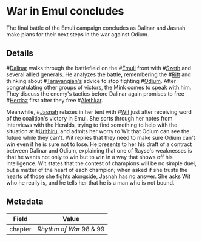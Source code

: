 # War in Emul concludes
The final battle of the Emuli campaign concludes as Dalinar and Jasnah make plans for their next steps in the war against Odium.

## Details
#[Dalinar](dalinar) walks through the battlefield on the #[Emuli](emul) front with #[Szeth](szeth) and several allied generals. He analyzes the battle, remembering the #[Rift](rathalas) and thinking about #[Taravangian's](taravangian) advice to stop fighting #[Odium](odium). After congratulating other groups of victors, the Mink comes to speak with him. They discuss the enemy's tactics before Dalinar again promises to free #[Herdaz](herdaz) first after they free #[Alethkar](alethkar).

Meanwhile, #[Jasnah](jasnah) relaxes in her tent with #[Wit](wit) just after receiving word of the coalition's victory in Emul. She sorts through her notes from interviews with the Heralds, trying to find something to help with the situation at #[Urithiru](urithiru), and admits her worry to Wit that Odium can see the future while they can't. Wit replies that they need to make sure Odium can't win even if he is sure not to lose. He presents to her his draft of a contract between Dalinar and Odium, explaining that one of Rayse's weaknesses is that he wants not only to win but to win in a way that shows off his intelligence. Wit states that the contest of champions will be no simple duel, but a matter of the heart of each champion; when asked if she trusts the hearts of those she fights alongside, Jasnah has no answer. She asks Wit who he really is, and he tells her that he is a man who is not bound. 

## Metadata
| Field | Value |
| ----- | ----- |
| chapter | *Rhythm of War* 98 & 99|